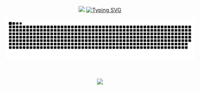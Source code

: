 <p align="center">  
<img src="https://komarev.com/ghpvc/?username=preciated&color=blueviolet>
</p>

  
<h1 align="center">
    <a href="https://git.io/typing-svg">
      <img src="https://readme-typing-svg.demolab.com?font=Smooch&size=40&pause=1000&color=F700DD&random=false&width=435&lines=Welcome+to+my+page;I+do+not+code." alt="Typing SVG" />
    </a>

<div align="center">
  <picture>
    <source media="(prefers-color-scheme: dark)" srcset="https://raw.githubusercontent.com/platane/platane/output/github-contribution-grid-snake-dark.svg">
    <source media="(prefers-color-scheme: light)" srcset="https://raw.githubusercontent.com/platane/platane/output/github-contribution-grid-snake.svg">
    <img alt="github contribution grid snake animation" src="https://raw.githubusercontent.com/platane/platane/output/github-contribution-grid-snake.svg">
  </picture>
</div>

<p align="center">
  <br><br>
  <img src="https://discord.c99.nl/widget/theme-4/109390881685032960.png">
</p>
